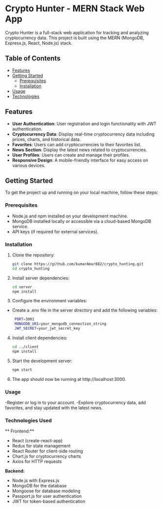 # Crypto Hunter - MERN Stack Web App


Crypto Hunter is a full-stack web application for tracking and analyzing cryptocurrency data. This project is built using the MERN (MongoDB, Express.js, React, Node.js) stack.

## Table of Contents

- [Features](#features)
- [Getting Started](#getting-started)
  - [Prerequisites](#prerequisites)
  - [Installation](#installation)
- [Usage](#usage)
- [Technologies](#technologies-used)


## Features

- **User Authentication**: User registration and login functionality with JWT authentication.
- **Cryptocurrency Data**: Display real-time cryptocurrency data including prices, charts, and historical data.
- **Favorites**: Users can add cryptocurrencies to their favorites list.
- **News Section**: Display the latest news related to cryptocurrencies.
- **User Profiles**: Users can create and manage their profiles.
- **Responsive Design**: A mobile-friendly interface for easy access on various devices.

## Getting Started

To get the project up and running on your local machine, follow these steps:

### Prerequisites

- Node.js and npm installed on your development machine.
- MongoDB installed locally or accessible via a cloud-based MongoDB service.
- API keys (if required for external services).

### Installation

1. Clone the repository:

   ```bash
   git clone https://github.com/kumarAmar882/crypto_hunting.git
   cd crypto_hunting
2. Install server dependencies:

    ```bash
    cd server
    npm install

3. Configure the environment variables:
- Create a .env file in the server directory and add the following variables:

   ```bash
    PORT=3001
    MONGODB_URI=your_mongodb_connection_string
    JWT_SECRET=your_jwt_secret_key
4. Install client dependencies:

    ```bash
    cd ../client
    npm install

5. Start the development server:

    ```bash
    npm start
6. The app should now be running at http://localhost:3000.

### Usage
-Register or log in to your account.
-Explore cryptocurrency data, add favorites, and stay updated with the latest news.

### Technologies Used

** Frontend:**

- React (create-react-app)
- Redux for state management
- React Router for client-side routing
- Chart.js for cryptocurrency charts
- Axios for HTTP requests

**Backend:**

- Node.js with Express.js
- MongoDB for the database
- Mongoose for database modeling
- Passport.js for user authentication
- JWT for token-based authentication



